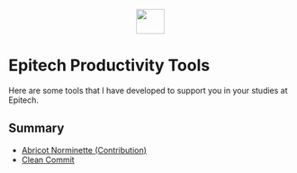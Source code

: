 <p align="center">
  <img width="50" height="44" src="https://i.imgur.com/lcyIzJq.png">
</p>

# Epitech Productivity Tools

Here are some tools that I have developed to support you in your studies at Epitech.

## Summary

- [Abricot Norminette (Contribution)](https://github.com/Just1truc/Abricot-Norminette)
- [Clean Commit]()
